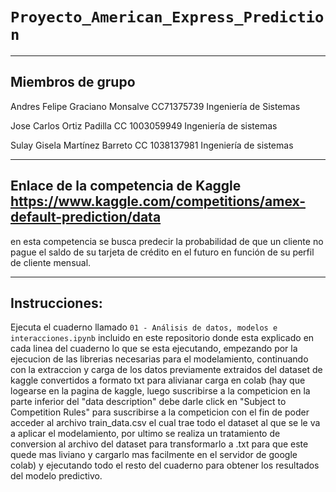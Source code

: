 # `Proyecto_American_Express_Prediction`

---------
## Miembros de grupo

Andres Felipe Graciano Monsalve CC71375739 Ingeniería de Sistemas 

Jose Carlos Ortiz Padilla CC 1003059949 Ingeniería de sistemas 

Sulay Gisela Martínez Barreto CC 1038137981 Ingeniería de sistemas

---------
## Enlace de la competencia de Kaggle https://www.kaggle.com/competitions/amex-default-prediction/data
en esta competencia se busca predecir la probabilidad de que un cliente no pague el saldo de su tarjeta de crédito en el futuro en función de su perfil de cliente mensual.

---------
## Instrucciones:
Ejecuta el cuaderno llamado `01 - Análisis de datos, modelos e interacciones.ipynb` incluido en este repositorio donde esta explicado en cada linea del cuaderno lo que se esta ejecutando, empezando por la ejecucion de las librerias necesarias para el modelamiento, continuando con la extraccion y carga de los datos previamente extraidos del dataset de kaggle convertidos a formato txt para alivianar carga en colab (hay que logearse en la pagina de kaggle, luego suscribirse a la competicion en la parte inferior del "data description" debe darle click en "Subject to Competition Rules" para suscribirse a la competicion con el fin de poder acceder al archivo train_data.csv el cual trae todo el dataset al que se le va a aplicar el modelamiento, por ultimo se realiza un tratamiento de conversion al archivo del dataset para transformarlo a .txt para que este quede mas liviano y cargarlo mas facilmente en el servidor de google colab) y ejecutando todo el resto del cuaderno para obtener los resultados del modelo predictivo.
